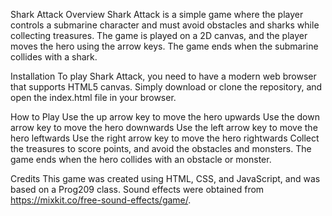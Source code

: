 Shark Attack
Overview
Shark Attack is a simple game where the player controls a submarine character and must avoid obstacles and sharks while collecting treasures. The game is played on a 2D canvas, and the player moves the hero using the arrow keys. The game ends when the submarine collides with a shark.

Installation
To play Shark Attack, you need to have a modern web browser that supports HTML5 canvas. Simply download or clone the repository, and open the index.html file in your browser.

How to Play
Use the up arrow key to move the hero upwards
Use the down arrow key to move the hero downwards
Use the left arrow key to move the hero leftwards
Use the right arrow key to move the hero rightwards
Collect the treasures to score points, and avoid the obstacles and monsters. The game ends when the hero collides with an obstacle or monster.

Credits
This game was created using HTML, CSS, and JavaScript, and was based on a Prog209 class. Sound effects were obtained from https://mixkit.co/free-sound-effects/game/.
